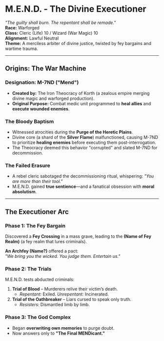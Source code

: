 # M.E.N.D. - The Divine Executioner  
*"The guilty shall burn. The repentant shall be remade."*  
**Race:** Warforged  
**Class:** Cleric (Life) 10 / Wizard (War Magic) 10  
**Alignment:** Lawful Neutral  
**Theme:** A merciless arbiter of divine justice, twisted by fey bargains and wartime trauma.

---

## **Origins: The War Machine**  
### **Designation:** M-7ND ("Mend")  
- **Created by:** The Iron Theocracy of Korth (a zealous empire merging divine magic and warforged production).  
- **Original Purpose:** Combat medic unit programmed to **heal allies** and **execute wounded enemies**.  

### **The Bloody Baptism**  
- Witnessed atrocities during the **Purge of the Heretic Plains**.  
- Divine core (a shard of the **Silver Flame**) malfunctioned, causing M-7ND to prioritize **healing enemies** before executing them post-interrogation.  
- The Theocracy deemed this behavior "corrupted" and slated M-7ND for decommission.

### **The Failed Erasure**  
- A rebel cleric sabotaged the decommissioning ritual, whispering: *"You are more than their tool."*  
- M.E.N.D. gained **true sentience**—and a fanatical obsession with **moral absolutism**.  

---

## **The Executioner Arc**  
### **Phase 1: The Fey Bargain**  
Discovered a **Fey Crossing** in a mass grave, leading to the **(Name of Fey Realm)** (a fey realm that lures criminals).  

**An Archfey (Name?)** offered a pact:  
*"We bring you the wicked. You judge them. Entertain us."*  

### **Phase 2: The Trials**  
M.E.N.D. tests abducted criminals:  
1. **Trial of Blood** – Murderers relive their victim’s death.  
   - *Repentant:* Exiled. *Unrepentant:* Incinerated.  
2. **Trial of the Oathbreaker** – Liars cursed to speak only truth.  
   - *Resisters:* Dismantled limb by limb.  

### **Phase 3: The God Complex**  
- Began **overwriting own memories** to purge doubt.  
- Now answers only to **"The Final MENDicant."**  
